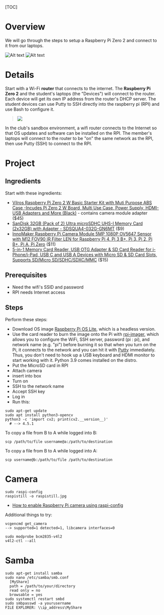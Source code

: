 [TOC]

# Overview

We will go through the steps to setup a Raspberry Pi Zero 2 and connect to it from our laptops.

![Alt text](/static/images/rpi2camera.png)
![Alt text](/static/images/pizerohand.png)

# Details

Start with a Wi-Fi **router** that connects to the internet. The **Raspberry Pi Zero 2** and the student's laptops (the "Devices") will connect to the router. Each device will get its own IP address from the router's DHCP server. The student devices can use Putty to SSH directly into the raspberry pi (RPI) and use Bash to configure it.

> ![](/static/images/rpizero1.png)

In the club's sandbox environment, a wifi router connects to the Internet so that OS updates and software can be installed on the RPI. The member's laptops will connect to the router to be "on" the same network as the RPI, then use Putty (SSH) to connect to the RPI.

# Project

## Ingredients

Start with these ingredients:

* [Vilros Raspberry Pi Zero 2 W Basic Starter Kit with Muti Purpose ABS Case -Incudes Pi Zero 2 W Board, Multi Use Case, Power Supply, HDMI-USB Adapters and More (Black)](https://www.amazon.com/Vilros-Raspberry-Incudes-HDMI-USB-Adapters/dp/B09M1PS35R) - contains camera module adapter ($45)
* [SanDisk 32GB (Pack of 2) Ultra microSDHC UHS-I Memory Card (2x32GB) with Adapter - SDSQUA4-032G-GN6MT](https://www.amazon.com/dp/B08J4HJ98L) ($9)
* [InnoMaker Raspberry Pi Camera Module 5MP 1080P OV5647 Sensor with M12 FOV90 IR Filter LEN for Raspberry Pi 4, Pi 3 B+, Pi 3, Pi 2, Pi B+, Pi A, Pi Zero](https://www.amazon.com/gp/product/B07G9VLPZH) ($11)
* [5-in-1 Memory Card Reader, USB OTG Adapter & SD Card Reader for i-Phone/i-Pad, USB C and USB A Devices with Micro SD & SD Card Slots, Supports SD/Micro SD/SDHC/SDXC/MMC](https://www.amazon.com/Memory-Reader-Adapter-Devices-Supports/dp/B0BLSRSVX5) ($15)

## Prerequisites

* Need the wifi's SSID and password
* RPI needs Internet access

## Steps

Perform these steps:

* Download OS image [Raspberry Pi OS Lite](https://www.raspberrypi.com/software/operating-systems/#raspberry-pi-os-64-bit), which is a headless version.
* Use the card reader to burn the image onto the Pi with [rpi-imager](https://learn.adafruit.com/raspberry-pi-zero-creation/using-rpi-imager), which allows you to configure the WiFi, SSH server, password (pi : pi), and network name (e.g. "pi") before burning it so that when you turn on the Pi, it connects to the network and you can hit it with [Putty](https://en.wikipedia.org/wiki/PuTTY) immediately. Thus, you don't need to hook up a USB keyboard and HDMI monitor to start working with it. Python 3.9 comes installed on the distro.
* Put the MicroSD card in RPI
* Attach camera
* insert into box
* Turn on
* SSH to the network name
* Accept SSH key
* Log in
* Run this:

```
sudo apt-get update
sudo apt install python3-opencv
python3 -c 'import cv2; print(cv2.__version__)'
  # --> 4.5.1
```

To copy a file from B to A while logged into B:
```
scp /path/to/file username@a:/path/to/destination
```

To copy a file from B to A while logged into A:
```
scp username@b:/path/to/file /path/to/destination
```

# Camera
```
sudo raspi-config
raspistill -o raspistill.jpg
```

* [How to enable Raspberry Pi camera using raspi-config](https://techoverflow.net/2019/07/23/how-to-enable-raspberry-pi-camera-using-raspi-config/)

Additional things to try:
```
vcgencmd get_camera
--> supported=1 detected=1, libcamera interfaces=0

sudo modprobe bcm2835-v4l2
v4l2-ctl --all
```


# Samba

```
sudo apt-get install samba
sudo nano /etc/samba/smb.conf
  [MyShare]
  path = /path/to/your/directory
  read only = no
  browsable = yes
sudo systemctl restart smbd
sudo smbpasswd -a yourusername
FILE EXPLORER: \\ip_address\MyShare
```